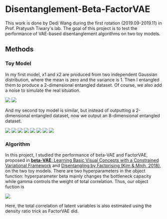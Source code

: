 # Disentanglement-Beta-FactorVAE

This work is done by Dedi Wang during the first rotation (2019.09-2019.11) in Prof. Pratyush Tiwary's lab. The goal of this project is to test the performance of VAE-based disentanglement algorithms on two toy models.

## Methods

### Toy Model
In my first model, x1 and x2 are produced from two independent Gaussian distribution, where the mean is zero and the variance is 1. Then I entangled them to produce a 2-dimensional entangled dataset. Of course, we also add a noise to simulate the real situation.   

<img src="https://render.githubusercontent.com/render/math?math=x_1'=x_1%2B\epsilon">
<img src="https://render.githubusercontent.com/render/math?math=x_2'=(x_1%2Bx_2)/\sqrt{2}%2B\epsilon">

And my second toy model is similar, but instead of outputting a 2-dimensional entangled dataset, now we output an 8-dimensional entangled dataset. 

<img src="https://render.githubusercontent.com/render/math?math=x_1'=(x_1%2B2x_2)/\sqrt{5}%2B\epsilon">
<img src="https://render.githubusercontent.com/render/math?math=x_2'=(x_1-2x_2)/\sqrt{5}%2B\epsilon">
<img src="https://render.githubusercontent.com/render/math?math=x_3'=(2x_1%2Bx_2)/\sqrt{5}%2B\epsilon">
<img src="https://render.githubusercontent.com/render/math?math=x_4'=(2x_1-2x_2)/\sqrt{5}%2B\epsilon">
<img src="https://render.githubusercontent.com/render/math?math=x_5'=(x_1%2Bx_2)/\sqrt{2}%2B\epsilon">
<img src="https://render.githubusercontent.com/render/math?math=x_6'=-(x_1%2Bx_2)/\sqrt{2}%2B\epsilon">
<img src="https://render.githubusercontent.com/render/math?math=x_7'=(x_1-x_2)/\sqrt{2}%2B\epsilon">
<img src="https://render.githubusercontent.com/render/math?math=x_8'=-(x_1-x_2)/\sqrt{2}%2B\epsilon">

### Algorithm
In this project, I studied the performance of beta-VAE and FactorVAE, proposed in [**beta**-**VAE**: Learning Basic Visual Concepts with a Constrained Variational Framework](https://pdfs.semanticscholar.org/a902/26c41b79f8b06007609f39f82757073641e2.pdf) and [Disentangling by Factorising (Kim & Mnih, 2018)](https://arxiv.org/pdf/1802.05983.pdf), on the two toy models. There are two hyperparameters in the object function: hyperparameter beta mainly changes the bottleneck capacity while gamma controls the weight of total correlation. Thus, our object fuction is 

<img src="http://latex.codecogs.com/gif.latex?L%3D-%5Cfrac%7B1%7D%7BN%7D%5Csum%5Climits_%7Bi%3D1%7D%5E%7BN%7D%5Cleft%5BE_%7Bq%28z%7Cx%5Ei%29%7D%5B%5Clog%20p%28x%5Ei%7Cz%29%5D&plus;%5Cbeta%20KL%28q%28z%7Cx%5Ei%29%7C%7Cp%28z%29%29%5Cright%5D&plus;%5Cgamma%20KL%28q%28z%29%7C%7C%5Cbar%7Bq%7D%28z%29%29">

Here, the total correlation of latent variables is also estimated using the density ratio trick as FactorVAE did. 
